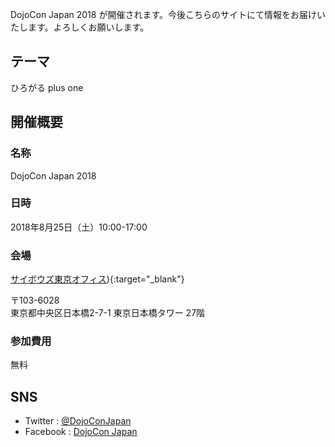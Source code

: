 DojoCon Japan 2018 が開催されます。今後こちらのサイトにて情報をお届けいたします。よろしくお願いします。


## テーマ

ひろがる plus one

## 開催概要

### 名称

DojoCon Japan 2018

### 日時

2018年8月25日（土）10:00-17:00

### 会場

[サイボウズ東京オフィス](https://cybozu.co.jp/company/access/tokyo/)){:target="_blank"}

〒103-6028  
東京都中央区日本橋2-7-1 東京日本橋タワー 27階

### 参加費用

無料


## SNS

- Twitter : [@DojoConJapan](https://twitter.com/DojoConJapan)
- Facebook : [DojoCon Japan](https://www.facebook.com/dojoconjapan/)
